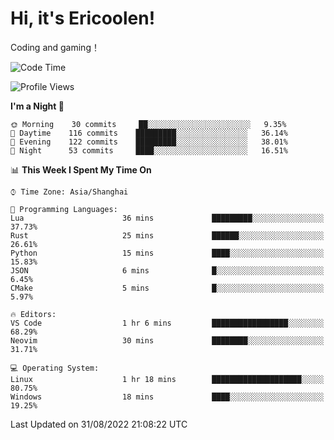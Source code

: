 # Hi, it's Ericoolen!
Coding and gaming！

<!--START_SECTION:waka-->
![Code Time](http://img.shields.io/badge/Code%20Time-350%20hrs%2023%20mins-blue)

![Profile Views](http://img.shields.io/badge/Profile%20Views-1-blue)

**I'm a Night 🦉** 

```text
🌞 Morning    30 commits     ██░░░░░░░░░░░░░░░░░░░░░░░   9.35% 
🌆 Daytime    116 commits    █████████░░░░░░░░░░░░░░░░   36.14% 
🌃 Evening    122 commits    █████████░░░░░░░░░░░░░░░░   38.01% 
🌙 Night      53 commits     ████░░░░░░░░░░░░░░░░░░░░░   16.51%

```


📊 **This Week I Spent My Time On** 

```text
⌚︎ Time Zone: Asia/Shanghai

💬 Programming Languages: 
Lua                      36 mins             █████████░░░░░░░░░░░░░░░░   37.73% 
Rust                     25 mins             ██████░░░░░░░░░░░░░░░░░░░   26.61% 
Python                   15 mins             ████░░░░░░░░░░░░░░░░░░░░░   15.83% 
JSON                     6 mins              █░░░░░░░░░░░░░░░░░░░░░░░░   6.45% 
CMake                    5 mins              █░░░░░░░░░░░░░░░░░░░░░░░░   5.97%

🔥 Editors: 
VS Code                  1 hr 6 mins         █████████████████░░░░░░░░   68.29% 
Neovim                   30 mins             ████████░░░░░░░░░░░░░░░░░   31.71%

💻 Operating System: 
Linux                    1 hr 18 mins        ████████████████████░░░░░   80.75% 
Windows                  18 mins             ████░░░░░░░░░░░░░░░░░░░░░   19.25%

```


 Last Updated on 31/08/2022 21:08:22 UTC
<!--END_SECTION:waka-->

